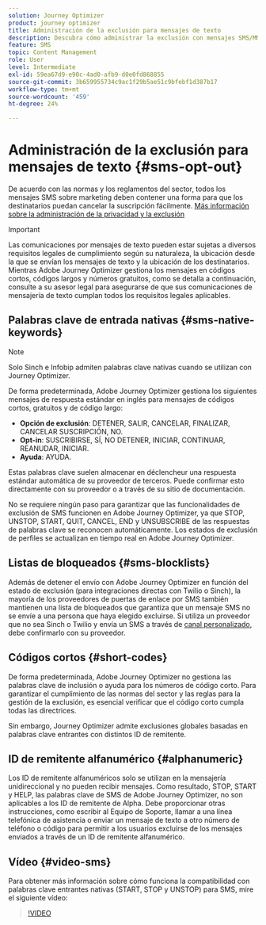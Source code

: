 ```yaml
---
solution: Journey Optimizer
product: journey optimizer
title: Administración de la exclusión para mensajes de texto
description: Descubra cómo administrar la exclusión con mensajes SMS/MMS
feature: SMS
topic: Content Management
role: User
level: Intermediate
exl-id: 59ea67d9-e90c-4ad0-afb9-d0e0fd868855
source-git-commit: 3b659955734c9ac1f29b5ae51c9bfebf1d387b17
workflow-type: tm+mt
source-wordcount: '459'
ht-degree: 24%

---
```


# Administración de la exclusión para mensajes de texto {#sms-opt-out}

De acuerdo con las normas y los reglamentos del sector, todos los mensajes SMS sobre marketing deben contener una forma para que los destinatarios puedan cancelar la suscripción fácilmente. [Más información sobre la administración de la privacidad y la exclusión](../privacy/opt-out.md)

>[!IMPORTANT]
>
>Las comunicaciones por mensajes de texto pueden estar sujetas a diversos requisitos legales de cumplimiento según su naturaleza, la ubicación desde la que se envían los mensajes de texto y la ubicación de los destinatarios. Mientras Adobe Journey Optimizer gestiona los mensajes en códigos cortos, códigos largos y números gratuitos, como se detalla a continuación, consulte a su asesor legal para asegurarse de que sus comunicaciones de mensajería de texto cumplan todos los requisitos legales aplicables.
>

## Palabras clave de entrada nativas {#sms-native-keywords}

>[!NOTE]
>
> Solo Sinch e Infobip admiten palabras clave nativas cuando se utilizan con Journey Optimizer.

De forma predeterminada, Adobe Journey Optimizer gestiona los siguientes mensajes de respuesta estándar en inglés para mensajes de códigos cortos, gratuitos y de código largo:

* **Opción de exclusión**: DETENER, SALIR, CANCELAR, FINALIZAR, CANCELAR SUSCRIPCIÓN, NO.
* **Opt-in**: SUSCRIBIRSE, SÍ, NO DETENER, INICIAR, CONTINUAR, REANUDAR, INICIAR.
* **Ayuda**: AYUDA.

Estas palabras clave suelen almacenar en déclencheur una respuesta estándar automática de su proveedor de terceros. Puede confirmar esto directamente con su proveedor o a través de su sitio de documentación.

No se requiere ningún paso para garantizar que las funcionalidades de exclusión de SMS funcionen en Adobe Journey Optimizer, ya que STOP, UNSTOP, START, QUIT, CANCEL, END y UNSUBSCRIBE de las respuestas de palabras clave se reconocen automáticamente. Los estados de exclusión de perfiles se actualizan en tiempo real en Adobe Journey Optimizer.


## Listas de bloqueados {#sms-blocklists}

Además de detener el envío con Adobe Journey Optimizer en función del estado de exclusión (para integraciones directas con Twilio o Sinch), la mayoría de los proveedores de puertas de enlace por SMS también mantienen una lista de bloqueados que garantiza que un mensaje SMS no se envíe a una persona que haya elegido excluirse. Si utiliza un proveedor que no sea Sinch o Twilio y envía un SMS a través de [canal personalizado](../building-journeys/using-custom-actions.md), debe confirmarlo con su proveedor.


## Códigos cortos {#short-codes}

De forma predeterminada, Adobe Journey Optimizer no gestiona las palabras clave de inclusión o ayuda para los números de código corto. Para garantizar el cumplimiento de las normas del sector y las reglas para la gestión de la exclusión, es esencial verificar que el código corto cumpla todas las directrices.

Sin embargo, Journey Optimizer admite exclusiones globales basadas en palabras clave entrantes con distintos ID de remitente.

## ID de remitente alfanumérico {#alphanumeric}

Los ID de remitente alfanuméricos solo se utilizan en la mensajería unidireccional y no pueden recibir mensajes. Como resultado, STOP, START y HELP, las palabras clave de SMS de Adobe Journey Optimizer, no son aplicables a los ID de remitente de Alpha. Debe proporcionar otras instrucciones, como escribir al Equipo de Soporte, llamar a una línea telefónica de asistencia o enviar un mensaje de texto a otro número de teléfono o código para permitir a los usuarios excluirse de los mensajes enviados a través de un ID de remitente alfanumérico.

## Vídeo {#video-sms}

Para obtener más información sobre cómo funciona la compatibilidad con palabras clave entrantes nativas (START, STOP y UNSTOP) para SMS, mire el siguiente vídeo:

>[!VIDEO](https://video.tv.adobe.com/v/344026?quality=12)
